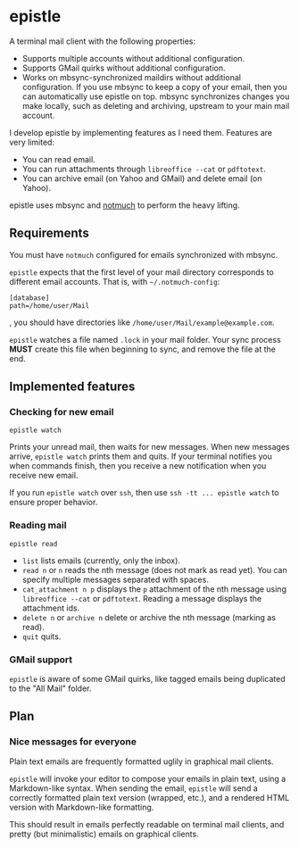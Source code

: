 # epistle

A terminal mail client with the following properties:

* Supports multiple accounts without additional configuration.
* Supports GMail quirks without additional configuration.
* Works on mbsync-synchronized maildirs without additional configuration.
  If you use mbsync to keep a copy of your email, then you can automatically use epistle on top.
  mbsync synchronizes changes you make locally, such as deleting and archiving, upstream to your main mail account.

I develop epistle by implementing features as I need them.
Features are very limited:

* You can read email.
* You can run attachments through `libreoffice --cat` or `pdftotext`.
* You can archive email (on Yahoo and GMail) and delete email (on Yahoo).

epistle uses mbsync and [notmuch](https://notmuchmail.org/) to perform the heavy lifting.

## Requirements

You must have `notmuch` configured for emails synchronized with mbsync.

`epistle` expects that the first level of your mail directory corresponds to different email accounts.
That is, with `~/.notmuch-config`:

```
[database]
path=/home/user/Mail
```

, you should have directories like `/home/user/Mail/example@example.com`.

`epistle` watches a file named `.lock` in your mail folder.
Your sync process **MUST** create this file when beginning to sync, and remove the file at the end.

## Implemented features

### Checking for new email

```
epistle watch
```

Prints your unread mail, then waits for new messages.
When new messages arrive, `epistle watch` prints them and quits.
If your terminal notifies you when commands finish, then you receive a new notification when you receive new email.

If you run `epistle watch` over `ssh`, then use `ssh -tt ... epistle watch` to ensure proper behavior.

### Reading mail

```
epistle read
```

* `list` lists emails (currently, only the inbox).
* `read n` or `n` reads the nth message (does not mark as read yet).
  You can specify multiple messages separated with spaces.
* `cat_attachment n p` displays the `p` attachment of the nth message using `libreoffice --cat` or `pdftotext`.
  Reading a message displays the attachment ids.
* `delete n` or `archive n` delete or archive the nth message (marking as read).
* `quit` quits.

### GMail support

`epistle` is aware of some GMail quirks, like tagged emails being duplicated to the "All Mail" folder.

## Plan

### Nice messages for everyone

Plain text emails are frequently formatted uglily in graphical mail clients.

`epistle` will invoke your editor to compose your emails in plain text, using a Markdown-like syntax.
When sending the email, `epistle` will send a correctly formatted plain text version (wrapped, etc.), and a rendered HTML version with Markdown-like formatting.

This should result in emails perfectly readable on terminal mail clients, and pretty (but minimalistic) emails on graphical clients.
